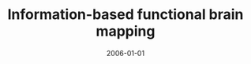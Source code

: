 ---
title: "Information-based functional brain mapping"
date: 2006-01-01
authors_string: N. Kriegeskorte, R. Goebel, Peter Bandettini
authors:
   - N. Kriegeskorte
   - R. Goebel
   - Peter Bandettini
author_ids:
   - nicolaus_kriegeskorte
   - peter_bandettini
journal: 'Proceedings of the National Academy of Sciences of the United States of America'
volume: 103
issue: 
pages: 3863-3868
book_title: ''
publisher: ''
abstract: ""
project_id: 
paper_url: 
doi: 
data_loc: ''
code_loc: ''
file: '/assets/publications//assets/publications/'
file_name: '/assets/publications/'
type: journal_article
pub_str: ' (2006) Proceedings of the National Academy of Sciences of the United States of America 103: 3863-3868'
layout: publication 
---
